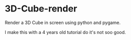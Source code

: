# 3D-Cube-render
Render a 3D Cube in screen using python and pygame.

I make this with a 4 years old tutorial do it's not soo good.
